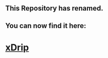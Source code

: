 ## This Repository has renamed. 
## You can now find it here: 
# [xDrip](https://github.com/StephenBlackWasAlreadyTaken/xDrip)
